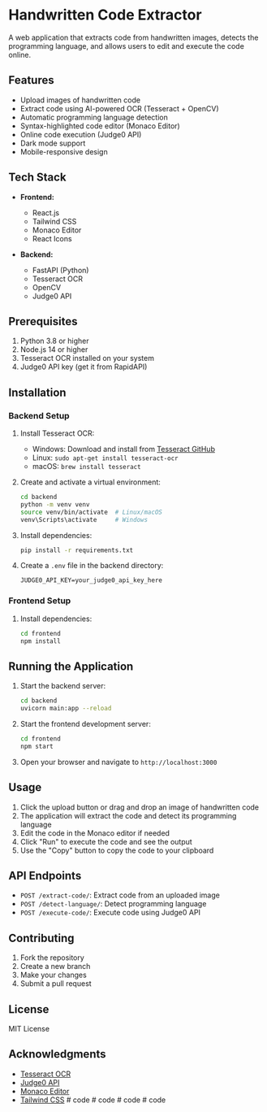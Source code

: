 # Handwritten Code Extractor

A web application that extracts code from handwritten images, detects the programming language, and allows users to edit and execute the code online.

## Features

- Upload images of handwritten code
- Extract code using AI-powered OCR (Tesseract + OpenCV)
- Automatic programming language detection
- Syntax-highlighted code editor (Monaco Editor)
- Online code execution (Judge0 API)
- Dark mode support
- Mobile-responsive design

## Tech Stack

- **Frontend:**
  - React.js
  - Tailwind CSS
  - Monaco Editor
  - React Icons

- **Backend:**
  - FastAPI (Python)
  - Tesseract OCR
  - OpenCV
  - Judge0 API

## Prerequisites

1. Python 3.8 or higher
2. Node.js 14 or higher
3. Tesseract OCR installed on your system
4. Judge0 API key (get it from RapidAPI)

## Installation

### Backend Setup

1. Install Tesseract OCR:
   - Windows: Download and install from [Tesseract GitHub](https://github.com/UB-Mannheim/tesseract/wiki)
   - Linux: `sudo apt-get install tesseract-ocr`
   - macOS: `brew install tesseract`

2. Create and activate a virtual environment:
   ```bash
   cd backend
   python -m venv venv
   source venv/bin/activate  # Linux/macOS
   venv\Scripts\activate     # Windows
   ```

3. Install dependencies:
   ```bash
   pip install -r requirements.txt
   ```

4. Create a `.env` file in the backend directory:
   ```
   JUDGE0_API_KEY=your_judge0_api_key_here
   ```

### Frontend Setup

1. Install dependencies:
   ```bash
   cd frontend
   npm install
   ```

## Running the Application

1. Start the backend server:
   ```bash
   cd backend
   uvicorn main:app --reload
   ```

2. Start the frontend development server:
   ```bash
   cd frontend
   npm start
   ```

3. Open your browser and navigate to `http://localhost:3000`

## Usage

1. Click the upload button or drag and drop an image of handwritten code
2. The application will extract the code and detect its programming language
3. Edit the code in the Monaco editor if needed
4. Click "Run" to execute the code and see the output
5. Use the "Copy" button to copy the code to your clipboard

## API Endpoints

- `POST /extract-code/`: Extract code from an uploaded image
- `POST /detect-language/`: Detect programming language
- `POST /execute-code/`: Execute code using Judge0 API

## Contributing

1. Fork the repository
2. Create a new branch
3. Make your changes
4. Submit a pull request

## License

MIT License

## Acknowledgments

- [Tesseract OCR](https://github.com/tesseract-ocr/tesseract)
- [Judge0 API](https://rapidapi.com/judge0-official/api/judge0-ce)
- [Monaco Editor](https://microsoft.github.io/monaco-editor/)
- [Tailwind CSS](https://tailwindcss.com/) #   c o d e  
 #   c o d e  
 #   c o d e  
 #   c o d e  
 